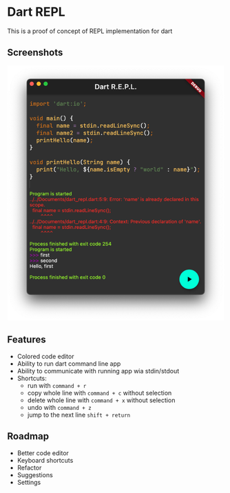 # Dart REPL

This is a proof of concept of REPL implementation for dart

## Screenshots

![Editor screen](https://github.com/Maksimka101/dart_repl/blob/master/assets/screenshots/mac_os/editor.png?raw=true)

## Features
- Colored code editor 
- Ability to run dart command line app
- Ability to communicate with running app wia stdin/stdout
- Shortcuts:
    - run with `command + r`
    - copy whole line with `command + c` without selection
    - delete whole line with `command + x` without selection
    - undo with `command + z`
    - jump to the next line `shift + return`

## Roadmap
- Better code editor
- Keyboard shortcuts
- Refactor
- Suggestions
- Settings

